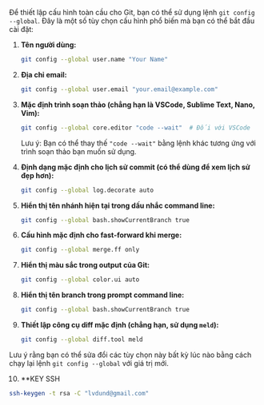 Để thiết lập cấu hình toàn cầu cho Git, bạn có thể sử dụng lệnh `git config --global`. Đây là một số tùy chọn cấu hình phổ biến mà bạn có thể bắt đầu cài đặt:

1. **Tên người dùng:**
   ```bash
   git config --global user.name "Your Name"
   ```

2. **Địa chỉ email:**
   ```bash
   git config --global user.email "your.email@example.com"
   ```

3. **Mặc định trình soạn thảo (chẳng hạn là VSCode, Sublime Text, Nano, Vim):**
   ```bash
   git config --global core.editor "code --wait"  # Đối với VSCode
   ```

   Lưu ý: Bạn có thể thay thế `"code --wait"` bằng lệnh khác tương ứng với trình soạn thảo bạn muốn sử dụng.

4. **Định dạng mặc định cho lịch sử commit (có thể dùng để xem lịch sử đẹp hơn):**
   ```bash
   git config --global log.decorate auto
   ```

5. **Hiển thị tên nhánh hiện tại trong dấu nhắc command line:**
   ```bash
   git config --global bash.showCurrentBranch true
   ```

6. **Cấu hình mặc định cho fast-forward khi merge:**
   ```bash
   git config --global merge.ff only
   ```

7. **Hiển thị màu sắc trong output của Git:**
   ```bash
   git config --global color.ui auto
   ```

8. **Hiển thị tên branch trong prompt command line:**
   ```bash
   git config --global bash.showCurrentBranch true
   ```

9. **Thiết lập công cụ diff mặc định (chẳng hạn, sử dụng `meld`):**
   ```bash
   git config --global diff.tool meld
   ```

Lưu ý rằng bạn có thể sửa đổi các tùy chọn này bất kỳ lúc nào bằng cách chạy lại lệnh `git config --global` với giá trị mới.

10. **KEY SSH
   ```bash
   ssh-keygen -t rsa -C "lvdund@gmail.com"
   ```

